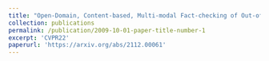 ```yaml
---
title: "Open-Domain, Content-based, Multi-modal Fact-checking of Out-of-Context Images via Online Resources"
collection: publications
permalink: /publication/2009-10-01-paper-title-number-1
excerpt: 'CVPR22'
paperurl: 'https://arxiv.org/abs/2112.00061'
---
```

